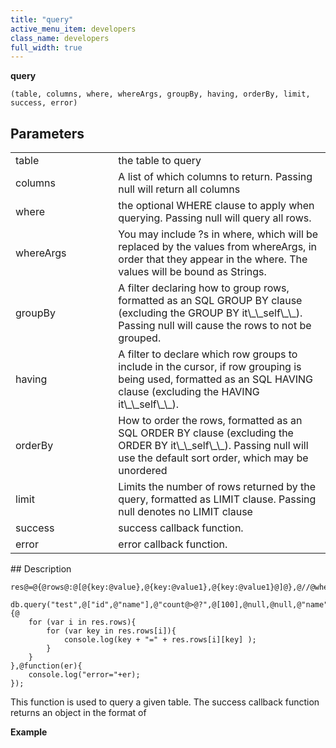 ```yaml
---
title: "query"
active_menu_item: developers
class_name: developers
full_width: true
---
```



**query**

    (table, columns, where, whereArgs, groupBy, having, orderBy, limit, success, error)
   

## Parameters

<table>
<tr>
<td width="193">
table

</td>
<td width="17">

</td>
<td width="670">
the table to query

</td>
</tr>
<tr>
<td width="193">
columns

</td>
<td width="17">

</td>
<td width="670">
A list of which columns to return. Passing null will return all columns

</td>
</tr>
<tr>
<td width="193">
where

</td>
<td width="17">

</td>
<td width="670">
the optional WHERE clause to apply when querying. Passing null will query all rows.

</td>
</tr>
<tr>
<td width="193">
whereArgs

</td>
<td width="17">

</td>
<td width="670">
You may include ?s in where, which will be replaced by the values from whereArgs, in order that they appear in the where. The values will be bound as Strings.

</td>
</tr>
<tr>
<td width="193">
groupBy

</td>
<td width="17">

</td>
<td width="670">
A filter declaring how to group rows, formatted as an SQL GROUP BY clause (excluding the GROUP BY it\_\_self\_\_). Passing null will cause the rows to not be grouped.

</td>
</tr>
<tr>
<td width="193">
having

</td>
<td width="17">

</td>
<td width="670">
A filter to declare which row groups to include in the cursor, if row grouping is being used, formatted as an SQL HAVING clause (excluding the HAVING it\_\_self\_\_).

</td>
</tr>
<tr>
<td width="193">
orderBy

</td>
<td width="17">

</td>
<td width="670">
How to order the rows, formatted as an SQL ORDER BY clause (excluding the ORDER BY it\_\_self\_\_). Passing null will use the default sort order, which may be unordered

</td>
</tr>
<tr>
<td width="193">
limit

</td>
<td width="17">

</td>
<td width="670">
Limits the number of rows returned by the query, formatted as LIMIT clause. Passing null denotes no LIMIT clause

</td>
</tr>
<tr>
<td width="193">
success

</td>
<td width="17">

</td>
<td width="670">
success callback function.

</td>
</tr>
<tr>
<td width="193">
error

</td>
<td width="17">

</td>
<td width="670">
error callback function.

</td>
</tr>
</table>
## Description

     
    res@=@{@rows@:@[@{key:@value},@{key:@value1},@{key:@value1}@]@},@//@where@key@is@field@name
     
    db.query("test",@["id",@"name"],@"count@>@?",@[100],@null,@null,@"name",@null,@function(res){@
        for (var i in res.rows){ 
            for (var key in res.rows[i]){ 
                console.log(key + "=" + res.rows[i][key] ); 
            } 
        } 
    },@function(er){
        console.log("error="+er);
    });
   

This function is used to query a given table. The success callback function returns an object in the format of

**Example**

